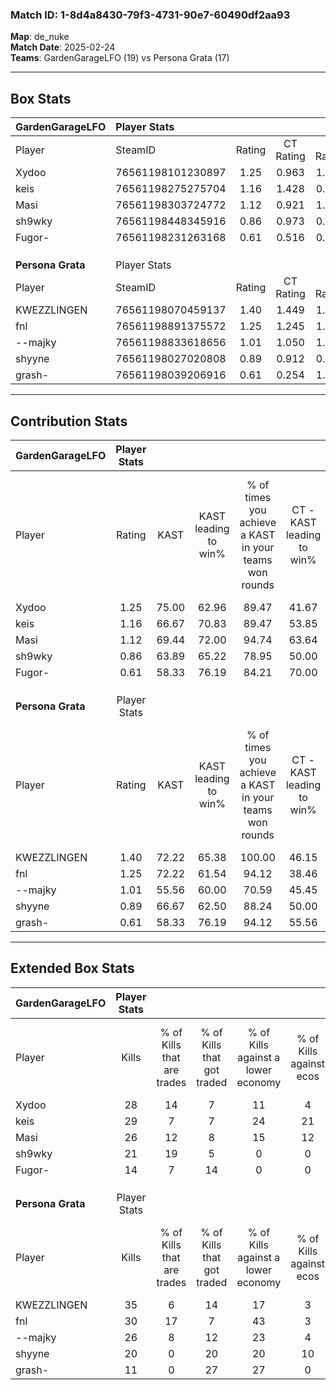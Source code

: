 ### Match ID: 1-8d4a8430-79f3-4731-90e7-60490df2aa93  
**Map**: de_nuke  
**Match Date**: 2025-02-24  
**Teams**: GardenGarageLFO (19) vs Persona Grata (17)  

---  

## Box Stats  

| **GardenGarageLFO** | Player Stats      |        |           |          |       |      |       |         |        |      |     |
| :- | :- | :-: | :-: | :-: | :-: | :-: | :-: | :-: | :-: | :-: | :-: |
| Player              | SteamID           | Rating | CT Rating | T Rating | KAST  | ADR  | Kills | Assists | Deaths | K/D  | HS% |
| Xydoo               | 76561198101230897 |  1.25  |   0.963   |  1.575   | 75.00 | 77.7 |  28   |    6    |   20   | 1.40 | 14  |
| keis                | 76561198275275704 |  1.16  |   1.428   |  0.983   | 66.67 | 89.3 |  29   |   11    |   27   | 1.07 | 48  |
| Masi                | 76561198303724772 |  1.12  |   0.921   |  1.448   | 69.44 | 79.4 |  26   |    6    |   23   | 1.13 | 61  |
| sh9wky              | 76561198448345916 |  0.86  |   0.973   |  0.898   | 63.89 | 68.1 |  21   |    4    |   27   | 0.78 | 66  |
| Fugor-              | 76561198231263168 |  0.61  |   0.516   |  0.837   | 58.33 | 44.0 |  14   |    6    |   25   | 0.56 | 35  |
|                     |                   |        |           |          |       |      |       |         |        |      |     |
|                     |                   |        |           |          |       |      |       |         |        |      |     |
|                     |                   |        |           |          |       |      |       |         |        |      |     |
| **Persona Grata**   | Player Stats      |        |           |          |       |      |       |         |        |      |     |
| Player              | SteamID           | Rating | CT Rating | T Rating | KAST  | ADR  | Kills | Assists | Deaths | K/D  | HS% |
| KWEZZLINGEN         | 76561198070459137 |  1.40  |   1.449   |  1.326   | 72.22 | 91.8 |  35   |    6    |   23   | 1.52 | 62  |
| fnl                 | 76561198891375572 |  1.25  |   1.245   |  1.268   | 72.22 | 77.1 |  30   |    8    |   22   | 1.36 | 56  |
| --majky             | 76561198833618656 |  1.01  |   1.050   |  1.025   | 55.56 | 85.3 |  26   |    5    |   25   | 1.04 | 61  |
| shyyne              | 76561198027020808 |  0.89  |   0.912   |  0.966   | 66.67 | 54.8 |  20   |    6    |   22   | 0.91 | 35  |
| grash-              | 76561198039206916 |  0.61  |   0.254   |  1.024   | 58.33 | 62.6 |  11   |   15    |   26   | 0.42 | 63  |
---  

## Contribution Stats  

| **GardenGarageLFO** | Player Stats |       |                      |                                                        |                           |                                                             |                          |                                                            |
| :- | :-: | :-: | :-: | :-: | :-: | :-: | :-: | :-: |
| Player              |    Rating    | KAST  | KAST leading to win% | % of times you achieve a KAST in your teams won rounds | CT - KAST leading to win% | CT - % of times you achieve a KAST in your teams won rounds | T - KAST leading to win% | T - % of times you achieve a KAST in your teams won rounds |
| Xydoo               |     1.25     | 75.00 |        62.96         |                         89.47                          |           41.67           |                            71.43                            |          80.00           |                           100.00                           |
| keis                |     1.16     | 66.67 |        70.83         |                         89.47                          |           53.85           |                           100.00                            |          90.91           |                           83.33                            |
| Masi                |     1.12     | 69.44 |        72.00         |                         94.74                          |           63.64           |                           100.00                            |          78.57           |                           91.67                            |
| sh9wky              |     0.86     | 63.89 |        65.22         |                         78.95                          |           50.00           |                            85.71                            |          81.82           |                           75.00                            |
| Fugor-              |     0.61     | 58.33 |        76.19         |                         84.21                          |           70.00           |                           100.00                            |          81.82           |                           75.00                            |
|                     |              |       |                      |                                                        |                           |                                                             |                          |                                                            |
|                     |              |       |                      |                                                        |                           |                                                             |                          |                                                            |
|                     |              |       |                      |                                                        |                           |                                                             |                          |                                                            |
| **Persona Grata**   | Player Stats |       |                      |                                                        |                           |                                                             |                          |                                                            |
| Player              |    Rating    | KAST  | KAST leading to win% | % of times you achieve a KAST in your teams won rounds | CT - KAST leading to win% | CT - % of times you achieve a KAST in your teams won rounds | T - KAST leading to win% | T - % of times you achieve a KAST in your teams won rounds |
| KWEZZLINGEN         |     1.40     | 72.22 |        65.38         |                         100.00                         |           46.15           |                           100.00                            |          84.62           |                           100.00                           |
| fnl                 |     1.25     | 72.22 |        61.54         |                         94.12                          |           38.46           |                            83.33                            |          84.62           |                           100.00                           |
| --majky             |     1.01     | 55.56 |        60.00         |                         70.59                          |           45.45           |                            83.33                            |          77.78           |                           63.64                            |
| shyyne              |     0.89     | 66.67 |        62.50         |                         88.24                          |           50.00           |                           100.00                            |          75.00           |                           81.82                            |
| grash-              |     0.61     | 58.33 |        76.19         |                         94.12                          |           55.56           |                            83.33                            |          91.67           |                           100.00                           |
---  

## Extended Box Stats  

| **GardenGarageLFO** | Player Stats |                            |                            |                                    |                         |                              |                                 |        |                             |                                     |                          |                               |                            |
| :- | :-: | :-: | :-: | :-: | :-: | :-: | :-: | :-: | :-: | :-: | :-: | :-: | :-: |
| Player              |    Kills     | % of Kills that are trades | % of Kills that got traded | % of Kills against a lower economy | % of Kills against ecos | % of Kills that are flawless | % of Kills that are close duels | Deaths | % of Deaths that get traded | % of Deaths against a lower economy | % of Deaths against ecos | % of Deaths that are flawless | % of Deaths that are close |
| Xydoo               |      28      |             14             |             7              |                 11                 |            4            |              75              |                0                |   20   |              5              |                  5                  |            0             |              85               |             0              |
| keis                |      29      |             7              |             7              |                 24                 |           21            |              66              |               10                |   27   |             11              |                  4                  |            0             |              74               |             4              |
| Masi                |      26      |             12             |             8              |                 15                 |           12            |              58              |                4                |   23   |             17              |                  9                  |            0             |              52               |             0              |
| sh9wky              |      21      |             19             |             5              |                 0                  |            0            |              67              |               14                |   27   |             19              |                  7                  |            0             |              59               |             4              |
| Fugor-              |      14      |             7              |             14             |                 0                  |            0            |              43              |                0                |   25   |             16              |                  8                  |            0             |              72               |             4              |
|                     |              |                            |                            |                                    |                         |                              |                                 |        |                             |                                     |                          |                               |                            |
|                     |              |                            |                            |                                    |                         |                              |                                 |        |                             |                                     |                          |                               |                            |
|                     |              |                            |                            |                                    |                         |                              |                                 |        |                             |                                     |                          |                               |                            |
| **Persona Grata**   | Player Stats |                            |                            |                                    |                         |                              |                                 |        |                             |                                     |                          |                               |                            |
| Player              |    Kills     | % of Kills that are trades | % of Kills that got traded | % of Kills against a lower economy | % of Kills against ecos | % of Kills that are flawless | % of Kills that are close duels | Deaths | % of Deaths that get traded | % of Deaths against a lower economy | % of Deaths against ecos | % of Deaths that are flawless | % of Deaths that are close |
| KWEZZLINGEN         |      35      |             6              |             14             |                 17                 |            3            |              71              |                6                |   23   |              0              |                  9                  |            0             |              70               |             4              |
| fnl                 |      30      |             17             |             7              |                 43                 |            3            |              60              |                0                |   22   |              0              |                  9                  |            0             |              64               |             9              |
| --majky             |      26      |             8              |             12             |                 23                 |            4            |              65              |                0                |   25   |              8              |                 16                  |            0             |              60               |             8              |
| shyyne              |      20      |             0              |             20             |                 20                 |           10            |              85              |                0                |   22   |             18              |                  5                  |            0             |              95               |             0              |
| grash-              |      11      |             0              |             27             |                 27                 |            0            |              55              |                9                |   26   |             12              |                 12                  |            0             |              46               |             8              |
